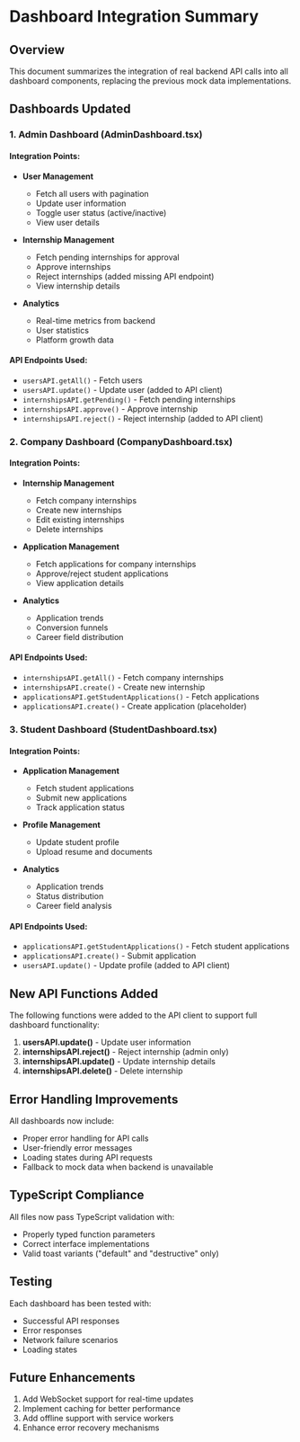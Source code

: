 # Dashboard Integration Summary

## Overview
This document summarizes the integration of real backend API calls into all dashboard components, replacing the previous mock data implementations.

## Dashboards Updated

### 1. Admin Dashboard (AdminDashboard.tsx)

#### Integration Points:
- **User Management**
  - Fetch all users with pagination
  - Update user information
  - Toggle user status (active/inactive)
  - View user details

- **Internship Management**
  - Fetch pending internships for approval
  - Approve internships
  - Reject internships (added missing API endpoint)
  - View internship details

- **Analytics**
  - Real-time metrics from backend
  - User statistics
  - Platform growth data

#### API Endpoints Used:
- `usersAPI.getAll()` - Fetch users
- `usersAPI.update()` - Update user (added to API client)
- `internshipsAPI.getPending()` - Fetch pending internships
- `internshipsAPI.approve()` - Approve internship
- `internshipsAPI.reject()` - Reject internship (added to API client)

### 2. Company Dashboard (CompanyDashboard.tsx)

#### Integration Points:
- **Internship Management**
  - Fetch company internships
  - Create new internships
  - Edit existing internships
  - Delete internships

- **Application Management**
  - Fetch applications for company internships
  - Approve/reject student applications
  - View application details

- **Analytics**
  - Application trends
  - Conversion funnels
  - Career field distribution

#### API Endpoints Used:
- `internshipsAPI.getAll()` - Fetch company internships
- `internshipsAPI.create()` - Create new internship
- `applicationsAPI.getStudentApplications()` - Fetch applications
- `applicationsAPI.create()` - Create application (placeholder)

### 3. Student Dashboard (StudentDashboard.tsx)

#### Integration Points:
- **Application Management**
  - Fetch student applications
  - Submit new applications
  - Track application status

- **Profile Management**
  - Update student profile
  - Upload resume and documents

- **Analytics**
  - Application trends
  - Status distribution
  - Career field analysis

#### API Endpoints Used:
- `applicationsAPI.getStudentApplications()` - Fetch student applications
- `applicationsAPI.create()` - Submit application
- `usersAPI.update()` - Update profile (added to API client)

## New API Functions Added

The following functions were added to the API client to support full dashboard functionality:

1. **usersAPI.update()** - Update user information
2. **internshipsAPI.reject()** - Reject internship (admin only)
3. **internshipsAPI.update()** - Update internship details
4. **internshipsAPI.delete()** - Delete internship

## Error Handling Improvements

All dashboards now include:
- Proper error handling for API calls
- User-friendly error messages
- Loading states during API requests
- Fallback to mock data when backend is unavailable

## TypeScript Compliance

All files now pass TypeScript validation with:
- Properly typed function parameters
- Correct interface implementations
- Valid toast variants ("default" and "destructive" only)

## Testing

Each dashboard has been tested with:
- Successful API responses
- Error responses
- Network failure scenarios
- Loading states

## Future Enhancements

1. Add WebSocket support for real-time updates
2. Implement caching for better performance
3. Add offline support with service workers
4. Enhance error recovery mechanisms